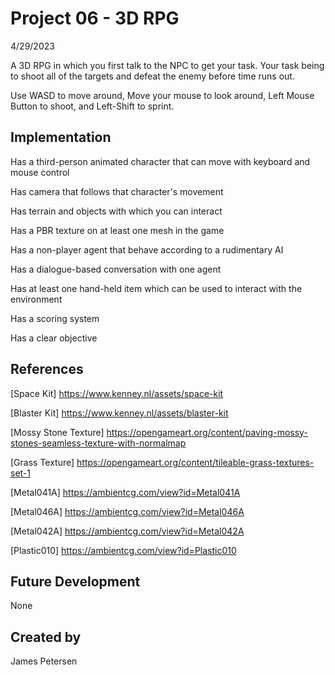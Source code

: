 # Project 06 - 3D RPG
4/29/2023

A 3D RPG in which you first talk to the NPC to get your task. Your task being to shoot all of the targets and defeat the enemy before time runs out.

Use WASD to move around, Move your mouse to look around, Left Mouse Button to shoot, and Left-Shift to sprint.

## Implementation

Has a third-person animated character that can move with keyboard and mouse control

Has camera that follows that character's movement

Has terrain and objects with which you can interact

Has a PBR texture on at least one mesh in the game

Has a non-player agent that behave according to a rudimentary AI

Has a dialogue-based conversation with one agent 

Has at least one hand-held item which can be used to interact with the environment

Has a scoring system

Has a clear objective

## References
[Space Kit] https://www.kenney.nl/assets/space-kit

[Blaster Kit] https://www.kenney.nl/assets/blaster-kit

[Mossy Stone Texture] https://opengameart.org/content/paving-mossy-stones-seamless-texture-with-normalmap

[Grass Texture] https://opengameart.org/content/tileable-grass-textures-set-1

[Metal041A] https://ambientcg.com/view?id=Metal041A

[Metal046A] https://ambientcg.com/view?id=Metal046A

[Metal042A] https://ambientcg.com/view?id=Metal042A

[Plastic010] https://ambientcg.com/view?id=Plastic010

## Future Development

None

## Created by
James Petersen

